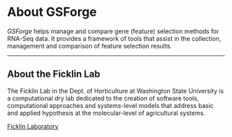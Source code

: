 # About GSForge

*GSForge* helps manage and compare gene (feature) selection methods for RNA-Seq data.
It provides a framework of tools that assist in the collection, management and comparison of feature selection results.

---

## About the Ficklin Lab

The Ficklin Lab in the Dept. of Horticulture at Washington State University is a computational dry lab dedicated to the 
creation of software tools, computational approaches and systems-level models that address basic and applied hypothesis 
at the molecular-level of agricultural systems.

[Ficklin Laboratory](http://ficklinlab.cahnrs.wsu.edu/)
